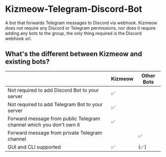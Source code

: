 # Kizmeow-Telegram-Discord-Bot
A bot that forwards Telegram messages to Discord via webhook. Kizmeow does not require any Discord or Telegram permissions, nor does it require adding any bots to the group, the only thing required is the Discord webhook url.

What's the different between Kizmeow and existing bots?
-----------------

|                                                                   | Kizmeow | Other Bots |
|-------------------------------------------------------------------|---------|------------|
|Not required to add Discord Bot to your server                     |   ✅    |            |
|Not required to add Telegram Bot to your server                    |   ✅    |            |
|Forward message from public Telegram channel which you don't own it|   ✅    |            |
|Forward message from private Telegram channel                      |         |     ✅     |
|GUI and CLI supported                                              |   ✅    |    (✅)    |
